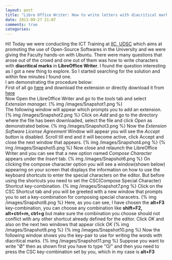```yaml
---
layout: post
title: "Libre Office Writer: How to write letters with diacritical marks"
date: 2013-09-27 21:07
comments: true
categories: 
---
```


Hi! Today we were conducting the ICT Training at <a href="http://iic.ac.in">IIC, UDSC</a> which aims at promoting the use of Open-Source Softwares in the University and we were giving the Faculty hands-on with Ubuntu. There were many questions that arose out of the crowd and one out of them was how to write characters with <strong>diacritical marks</strong> in <strong>LibreOffice Writer</strong>. I found the question interesting as I got a new thing to explore. So I started searching for the solution and within few minutes I found one.
<br>
I am demonstrating the procedure below:
<br>
First of all go <a href="http://extensions.services.openoffice.org/fr/project/ComposeSpecialCharacters">here</a> and download the extension or directly download it from <a href="http://extensions.services.openoffice.org/fr/download/4646">here</a>
<br>
Now Open the LibreOffice Writer and go to the <i>tools</i> tab and select <i>Extension manager.</i>
{% img /images/Snapshot1.png %}
<br>
The following window will appear which prompts you to add an extension.
{% img /images/Snapshot2.png %}
Click on <i>Add</i> and go to the directory where the file has been downloaded, select the file and click <i>Open</i> as demonstrated below.
{% img /images/Snapshot3.png %}
Now the <i>Extension Software License Agreement</i> Window will appear you will see the <i>Accept</i> button is disabled. Scroll till end and it will become active, click Accept and close the next window that appears.
{% img /images/Snapshot4.png %}
{% img /images/Snapshot5.png %}
Now close and relaunch the LibreOffice Writer and you can see that a new option named <i>Compose Character</i> appears under the <i>Insert</i> tab.
{% img /images/Snapshot6.png %}
On clicking the compose character option you will see a window(shown below) appearing on your screen that displays the information on how to use the keyboard shortcuts to enter the special characters on the editor. But before using the shortcuts you need to set the CSC(Compose Special Character) Shortcut key-combination.
{% img /images/Snapshot7.png %}
Click on the CSC Shortcut tab and you will be greeted with a new window that prompts you to set a key-combination for composing special characetrs.
{% img /images/Snapshot8.png %}
Here, as you can see, I have chosen the <strong>alt+F3</strong> key-combination, you can choose any combination like <strong>shift+F2, alt+ctrl+m, ctrl+g</strong> but make sure the combination you choose should not conflict with any other shortcut already defined for the editor.
Click <i>OK</i> and also on the next two windows that appear click <i>OK</i>
{% img /images/Snapshot9.png %}
{% img /images/Snapshot10.png %}
Now the following window shows you the key-pair to use for writing the words with diacritical marks. 
{% img /images/Snapshot11.png %}
Suppose you want to write "Ø" then as shown first you have to type "O/" and then you need to press the CSC key-combination set by you, which in my case is <strong>alt+F3</strong>

